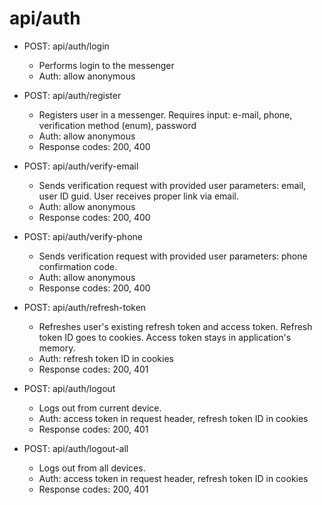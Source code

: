 # api/auth

- POST: api/auth/login
  - Performs login to the messenger
  - Auth: allow anonymous

- POST: api/auth/register
  - Registers user in a messenger. Requires input: e-mail, phone, verification method (enum), password
  - Auth: allow anonymous
  - Response codes: 200, 400

- POST: api/auth/verify-email
  - Sends verification request with provided user parameters: email, user ID guid. User receives proper link via email.
  - Auth: allow anonymous
  - Response codes: 200, 400
  
- POST: api/auth/verify-phone
  - Sends verification request with provided user parameters: phone confirmation code.
  - Auth: allow anonymous
  - Response codes: 200, 400
  
- POST: api/auth/refresh-token
  - Refreshes user's existing refresh token and access token. Refresh token ID goes to cookies. Access token stays in application's memory.
  - Auth: refresh token ID in cookies
  - Response codes: 200, 401

- POST: api/auth/logout
  - Logs out from current device.
  - Auth: access token in request header, refresh token ID in cookies
  - Response codes: 200, 401
  
- POST: api/auth/logout-all
  - Logs out from all devices.
  - Auth: access token in request header, refresh token ID in cookies
  - Response codes: 200, 401